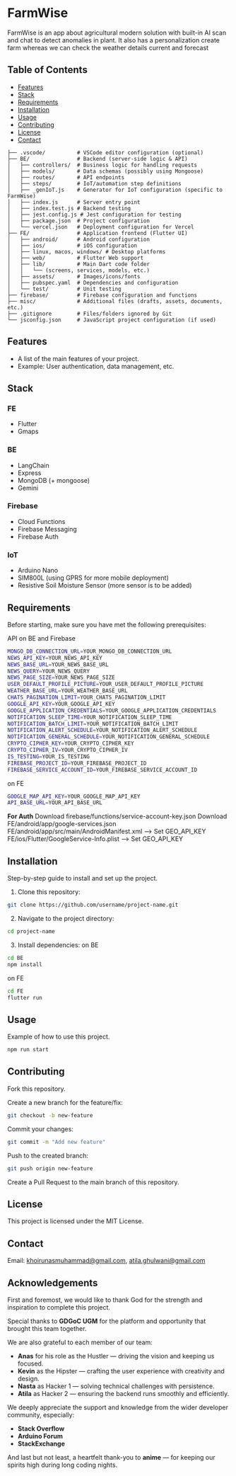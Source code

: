 # FarmWise

FarmWise is an app about agricultural modern solution with built-in AI scan and chat to detect anomalies in plant. It also has a personalization create farm whereas we can check the weather details current and forecast

## Table of Contents

- [Features](#features)
- [Stack](#stack)
- [Requirements](#requirements)
- [Installation](#installation)
- [Usage](#usage)
- [Contributing](#contributing)
- [License](#license)
- [Contact](#contact)

```
├── .vscode/          # VSCode editor configuration (optional)
├── BE/               # Backend (server-side logic & API)
│   ├── controllers/  # Business logic for handling requests
│   ├── models/       # Data schemas (possibly using Mongoose)
│   ├── routes/       # API endpoints
│   ├── steps/        # IoT/automation step definitions
│   ├── _genIoT.js    # Generator for IoT configuration (specific to FarmWise)
│   ├── index.js      # Server entry point
│   ├── index.test.js # Backend testing
│   ├── jest.config.js # Jest configuration for testing
│   ├── package.json  # Project configuration
│   └── vercel.json   # Deployment configuration for Vercel
├── FE/               # Application frontend (Flutter UI)
│   ├── android/      # Android configuration
│   ├── ios/          # iOS configuration
│   ├── linux, macos, windows/ # Desktop platforms
│   ├── web/          # Flutter Web support
│   ├── lib/          # Main Dart code folder
│   │   └── (screens, services, models, etc.)
│   ├── assets/       # Images/icons/fonts
│   ├── pubspec.yaml  # Dependencies and configuration
│   └── test/         # Unit testing
├── firebase/         # Firebase configuration and functions
├── misc/             # Additional files (drafts, assets, documents, etc.)
├── .gitignore        # Files/folders ignored by Git
└── jsconfig.json     # JavaScript project configuration (if used)
```

## Features

- A list of the main features of your project.
- Example: User authentication, data management, etc.

## Stack

### FE

- Flutter
- Gmaps

### BE

- LangChain
- Express
- MongoDB (+ mongoose)
- Gemini

### Firebase

- Cloud Functions
- Firebase Messaging
- Firebase Auth

### IoT

- Arduino Nano
- SIM800L (using GPRS for more mobile deployment)
- Resistive Soil Moisture Sensor (more sensor is to be added)

## Requirements

Before starting, make sure you have met the following prerequisites:

API
on BE and Firebase

```bash
MONGO_DB_CONNECTION_URL=YOUR_MONGO_DB_CONNECTION_URL
NEWS_API_KEY=YOUR_NEWS_API_KEY
NEWS_BASE_URL=YOUR_NEWS_BASE_URL
NEWS_QUERY=YOUR_NEWS_QUERY
NEWS_PAGE_SIZE=YOUR_NEWS_PAGE_SIZE
USER_DEFAULT_PROFILE_PICTURE=YOUR_USER_DEFAULT_PROFILE_PICTURE
WEATHER_BASE_URL=YOUR_WEATHER_BASE_URL
CHATS_PAGINATION_LIMIT=YOUR_CHATS_PAGINATION_LIMIT
GOOGLE_API_KEY=YOUR_GOOGLE_API_KEY
GOOGLE_APPLICATION_CREDENTIALS=YOUR_GOOGLE_APPLICATION_CREDENTIALS
NOTIFICATION_SLEEP_TIME=YOUR_NOTIFICATION_SLEEP_TIME
NOTIFICATION_BATCH_LIMIT=YOUR_NOTIFICATION_BATCH_LIMIT
NOTIFICATION_ALERT_SCHEDULE=YOUR_NOTIFICATION_ALERT_SCHEDULE
NOTIFICATION_GENERAL_SCHEDULE=YOUR_NOTIFICATION_GENERAL_SCHEDULE
CRYPTO_CIPHER_KEY=YOUR_CRYPTO_CIPHER_KEY
CRYPTO_CIPHER_IV=YOUR_CRYPTO_CIPHER_IV
IS_TESTING=YOUR_IS_TESTING
FIREBASE_PROJECT_ID=YOUR_FIREBASE_PROJECT_ID
FIREBASE_SERVICE_ACCOUNT_ID=YOUR_FIREBASE_SERVICE_ACCOUNT_ID

```

on FE

```bash
GOOGLE_MAP_API_KEY=YOUR_GOOGLE_MAP_API_KEY
API_BASE_URL=YOUR_API_BASE_URL
```

**For Auth**
Download firebase/functions/service-account-key.json
Download FE/android/app/google-services.json
FE/android/app/src/main/AndroidManifest.xml --> Set GEO_API_KEY
FE/ios/Flutter/GoogleService-Info.plist --> Set GEO_API_KEY

## Installation

Step-by-step guide to install and set up the project.

1. Clone this repository:

```bash
git clone https://github.com/username/project-name.git
```

2. Navigate to the project directory:

```bash
cd project-name
```

3. Install dependencies:
   on BE

```bash
cd BE
npm install
```

on FE

```bash
cd FE
flutter run
```

## Usage

Example of how to use this project.

```javascript
npm run start
```

## Contributing

Fork this repository.

Create a new branch for the feature/fix:

```bash
git checkout -b new-feature
```

Commit your changes:

```bash
git commit -m "Add new feature"
```

Push to the created branch:

```bash
git push origin new-feature
```

Create a Pull Request to the main branch of this repository.

## License

This project is licensed under the MIT License.

## Contact

Email: [khoirunasmuhammad@gmail.com](mailto:khoirunasmuhammad@gmail.com), [atila.ghulwani@gmail.com](mailto:atila.ghulwani@gmail.com)

## Acknowledgements

First and foremost, we would like to thank God for the strength and inspiration to complete this project.

Special thanks to **GDGoC UGM** for the platform and opportunity that brought this team together.

We are also grateful to each member of our team:
- **Anas** for his role as the Hustler — driving the vision and keeping us focused.
- **Kevin** as the Hipster — crafting the user experience with creativity and design.
- **Nasta** as Hacker 1 — solving technical challenges with persistence.
- **Atila** as Hacker 2 — ensuring the backend runs smoothly and efficiently.

We deeply appreciate the support and knowledge from the wider developer community, especially:
- **Stack Overflow**
- **Arduino Forum**
- **StackExchange**

And last but not least, a heartfelt thank-you to **anime** — for keeping our spirits high during long coding nights.

